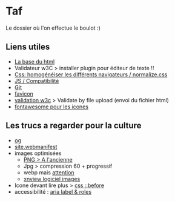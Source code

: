 # Taf

Le dossier où l'on effectue le boulot :)

## Liens utiles

- [La base du html](https://html5boilerplate.com/)
- Validateur w3C > installer plugin pour éditeur de texte !!
- [Css: homogénéiser les différents navigateurs / normalize.css](https://necolas.github.io/normalize.css/)
- [JS / Compatibilité](https://modernizr.com/)
- [Git](https://www.gitkraken.com/)
- [favicon](http://favicon.htmlkit.com/)
- [validation w3c](https://validator.w3.org/) > Validate by file upload (envoi du fichier html)
- [fontawesome pour les icones](https://fontawesome.com/)

## Les trucs a regarder pour la culture

- [og](https://fr.wikipedia.org/wiki/Open_Graph_Protocol)
- [site.webmanifest](https://developer.mozilla.org/fr/docs/Web/Manifest)
- images optimisées
  - [PNG > A l'ancienne](https://tinypng.com/)
  - Jpg > compression 60 + progressif
  - webp mais [attention](https://caniuse.com/?search=webp)
  - [xnview logiciel images](https://www.xnview.com/fr/)
- Icone devant lire plus > [css ::before](https://developer.mozilla.org/fr/docs/Web/CSS/::before)
- accessibilité : [aria label & roles](https://developer.mozilla.org/fr/docs/Web/Accessibility/ARIA/ARIA_Techniques/Using_the_aria-label_attribute)
